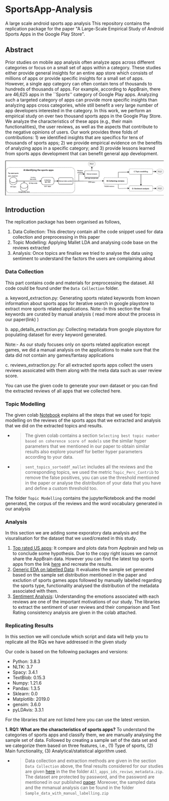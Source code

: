 # SportsApp-Analysis
A large scale android sports app analysis
This repository contains the replication package for the paper "A Large-Scale Empirical Study of Android Sports Apps in the Google Play Store".

## Abstract
Prior studies on mobile app analysis often analyze apps across different categories or focus on a small set of apps within a category. These studies either provide general insights for an entire app store which consists of millions of apps or provide specific insights for a small set of apps.
However, a single app category can often contain tens of thousands to hundreds of thousands of apps. For example, according to AppBrain, there are 46,625 apps in the ``Sports'' category of Google Play apps.
Analyzing such a targeted category of apps can provide more specific insights than analyzing apps cross categories, while still benefit a very large number of app developers interested in the category.
In this work, we perform an empirical study on over two thousand sports apps in the Google Play Store. We analyze the characteristics of these apps (e.g., their main functionalities), the user reviews, as well as the aspects that contribute to the negative opinions of users.
Our work provides three folds of contributions: 1) we identified insights that are specifics for tens of thousands of sports apps; 2) we provide empirical evidence on the benefits of analyzing apps in a specific category; and 3) provide lessons learned from sports apps development that can benefit general app development.

![An overview of our study design/ methodology](flowchart.png  "An overview of our study design/ methodology")

## Introduction 

The replication package has been organised as follows, 
1. Data Collection: This directory contain all the code snippet used for data collection and preprocessing in this paper
2. Topic Modelling: Applying Mallet LDA and analysing code base on the reviews extracted
3. Analysis: Once topics are finalise we tried to analyse the data using sentiment to understand the factors the users are complaining about

### Data Collection

This part contains code and materials for preprocessing the dataset. All code could be found under the `Data Collection` folder.

   a. keyword_extraction.py: Generating sports related keywords from known information about sports apps for iterative search in google playstore to extract more sports related applications.
      Note:-In this section the final keywords are curated by manual analysis ( read more about the process in our paper(link) )
   
   b. app_details_extraction.py: Collecting metadata from google playstore for populating dataset for every keyword generated.
   
   Note:- As our study focuses only on sports related application except games, we did a manual analysis on the applications to make sure that the data did not contain any games/fantasy applications
   
   c. reviews_extraction.py: For all extracted sports apps collect the users reviews assoicated with them along with the meta data such as user review score.

You can use the given code to generate your own dataset or you can find the extracted reviews of all apps that we collected here.

### Topic Modelling

The given colab [Notebook](https://colab.research.google.com/drive/108V8KMsTeUH4knPBoCZ1dlWeLRUNSr16?usp=sharing) explains all the steps that we used for topic modelling on the reviews of the sports apps that we extracted and analysis that we did on the extracted topics and results.

 - > The given colab contains a section `Selecting best topic number based on coherence score of models` use the similar hyper parameters that we mentioned in our paper to obtain similar results also explore yourself for better hyper parameters according to your data.
 - > `sent_topics_sorteddf_mallet` includes all the reviews and the corresponding topics, we used the metric `Topic_Perc_Contrib` to remove the false positives, you can use the threshold mentioned in the paper or analyse the distribution of your data that you have and define a custom threshold too.
 
 The folder `Topic Modelling` contains the jupyterNotebook and the model generated, the corpus of the reviews and the word vocabulary generated in our analysis

### Analysis

In this section we are adding some exporatory data analysis and the visuralisation for the dataset that we used/created in this study.

1. [Top rated US apps](https://datastudio.google.com/reporting/89dd54e3-f18d-438f-be62-651c7a572b6a): It compare and plots data from Appbrain and help us to conclude some hypothesis. Due to the copy right issues we cannot share the AppBrain data. However you can find the latest top sports apps from the link [here](https://www.appbrain.com/apps/popular/sports/#) and recreate the results.
2. [Generic EDA on labelled Data](https://datastudio.google.com/reporting/d40a3824-b681-4560-915f-c52d79676b52): It evaluates the sample set generated  based on the sample set distribution mentioned in the paper and exclution of sports games apps followed by  manually labelled regarding the sports type, functionality analysed the distribution of the metadata associated with them.
3. [Sentiment Analysis](https://colab.research.google.com/drive/1xKugiEADKr_3CbbPbQKmxLdK_oaZDzLU?usp=sharing): Understanding the emotions associated with each reviews are one of the important motivations of our study. The libraries to extract the sentiment of user reviews and their comparison and Text Rating consistency analysis are given in the colab attached.

### Replicating Results



In this section we will conclude which script and data will help you to replicate all the RQs we have addressed in the given study 

Our code is based on the following packages and versions: 

- Python: 3.8.3
- NLTK: 3.7
- Spacy: 3.4.1
- TextBlob: 0.15.3
- Numpy: 1.21.6
- Pandas: 1.3.5
- Sklearn: 0.0
- Matplotlib: 2019.0
- gensim: 3.6.0
- pyLDAvis: 3.3.1

For the libraries that are not listed here you can use the latest version.

**1.   RQ1: What are the characteristics of sports apps?**
To understand the categories of sports apps and classify them, we are manually analysing the sample set of data. Followed by creating a sample set of the data set and we categorize them based on three features, i.e., (1) Type of sports, (2) Main functionality, (3) Analytical/statistical algorithm used.

- > Data collection and extraction methods are given in the section `Data Collection` above, the final results considered for our studies are given [here]() in the the folder `All_apps_ids_reviws_metadata.zip`. The dataset are protected by password, and the password are mentioned in our published [paper](). 
Moreover, the sampled data and the mmanual analysis can be found in the folder `Sample_data_with_manual_labelling.zip`
